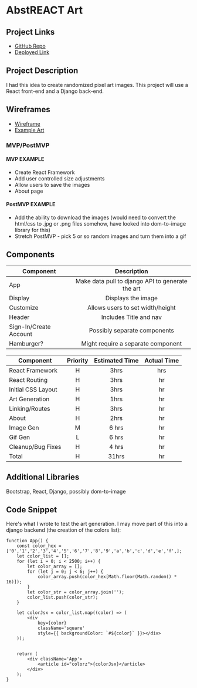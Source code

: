 # AbstREACT Art

## Project Links

- [GitHub Repo](https://github.com/josiahse/abstreact-art)
- [Deployed Link]()

## Project Description

I had this idea to create randomized pixel art images. This project will use a React front-end and a Django back-end.

## Wireframes

- [Wireframe](https://imgur.com/a/Zpnawsi)
- [Example Art](https://imgur.com/a/rybPRwQ)

### MVP/PostMVP

#### MVP EXAMPLE

- Create React Framework
- Add user controlled size adjustments
- Allow users to save the images
- About page

#### PostMVP EXAMPLE

- Add the ability to download the images (would need to convert the html/css to .jpg or .png files somehow, have looked into dom-to-image library for this)
- Stretch PostMVP - pick 5 or so random images and turn them into a gif

## Components

| Component              |                   Description                    |
| ---------------------- | :----------------------------------------------: |
| App                    | Make data pull to django API to generate the art |
| Display                |                Displays the image                |
| Customize              |         Allows users to set width/height         |
| Header                 |              Includes Title and nav              |
| Sign-In/Create Account |           Possibly separate components           |
| Hamburger?             |        Might require a separate component        |

| Component          | Priority | Estimated Time | Actual Time |
| ------------------ | :------: | :------------: | :---------: |
| React Framework    |    H     |      3hrs      |     hrs     |
| React Routing      |    H     |      3hrs      |     hr      |
| Initial CSS Layout |    H     |      3hrs      |     hr      |
| Art Generation     |    H     |      1hrs      |     hr      |
| Linking/Routes     |    H     |      3hrs      |     hr      |
| About              |    H     |      2hrs      |     hr      |
| Image Gen          |    M     |     6 hrs      |     hr      |
| Gif Gen            |    L     |     6 hrs      |     hr      |
| Cleanup/Bug Fixes  |    H     |     4 hrs      |     hr      |
| Total              |    H     |     31hrs      |     hr      |

## Additional Libraries

Bootstrap, React, Django, possibly dom-to-image

## Code Snippet

Here's what I wrote to test the art generation. I may move part of this into a django backend (the creation of the colors list):

```
function App() {
	const color_hex = ['0','1','2','3','4','5','6','7','8','9','a','b','c','d','e','f',];
	let color_list = [];
	for (let i = 0; i < 2500; i++) {
		let color_array = [];
		for (let j = 0; j < 6; j++) {
			color_array.push(color_hex[Math.floor(Math.random() * 16)]);
		}
		let color_str = color_array.join('');
		color_list.push(color_str);
	}

	let colorJsx = color_list.map((color) => (
		<div
			key={color}
			className='square'
			style={{ backgroundColor: `#${color}` }}></div>
	));


	return (
		<div className='App'>
			<article id="colorz">{colorJsx}</article>
		</div>
	);
}
```
